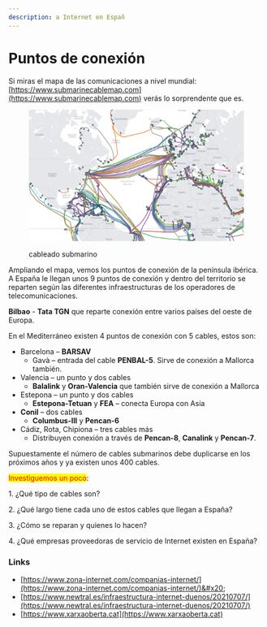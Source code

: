 ```yaml
---
description: a Internet en Españ
---
```


# Puntos de conexión

Si miras el mapa de las comunicaciones a nivel mundial: [https://www.submarinecablemap.com](https://www.submarinecablemap.com)  verás lo sorprendente que es.

<figure><img src="../.gitbook/assets/image (39).png" alt=""><figcaption><p>cableado submarino</p></figcaption></figure>

Ampliando el mapa, vemos los puntos de conexión de la península ibérica.  A España le llegan unos 9 puntos de conexión y dentro del territorio se reparten según las diferentes infraestructuras de los operadores de telecomunicaciones.

**Bilbao** - **Tata TGN** que reparte conexión entre varios países del oeste de Europa.

En el Mediterráneo existen 4 puntos de conexión con 5 cables, estos son:

* Barcelona – **BARSAV**
  * Gavà – entrada del cable **PENBAL-5**. Sirve de conexión a Mallorca también.
* Valencia – un punto y dos cables
  * **Balalink** y **Oran-Valencia** que también sirve de conexión a Mallorca
* Estepona – un punto y dos cables
  * **Estepona-Tetuan** y **FEA** – conecta Europa con Asia
* **Conil** – dos cables
  * **Columbus-III** y **Pencan-6**
* Cádiz, Rota, Chipiona – tres cables más
  * Distribuyen conexión a través de **Pencan-8**, **Canalink** y **Pencan-7**.

Supuestamente el número de cables submarinos debe duplicarse en los próximos años y ya existen unos 400 cables.&#x20;

<mark style="color:red;">Investiguemos un poco</mark>:

1\. ¿Qué tipo de cables son?

2\. ¿Qué largo tiene cada uno de estos cables que llegan a España?

3\.  ¿Cómo se reparan y quienes lo hacen?

4\. ¿Qué empresas proveedoras de servicio de Internet existen en España?

### Links

* [https://www.zona-internet.com/companias-internet/](https://www.zona-internet.com/companias-internet/)&#x20;
* [https://www.newtral.es/infraestructura-internet-duenos/20210707/](https://www.newtral.es/infraestructura-internet-duenos/20210707/)
* [https://www.xarxaoberta.cat](https://www.xarxaoberta.cat)
